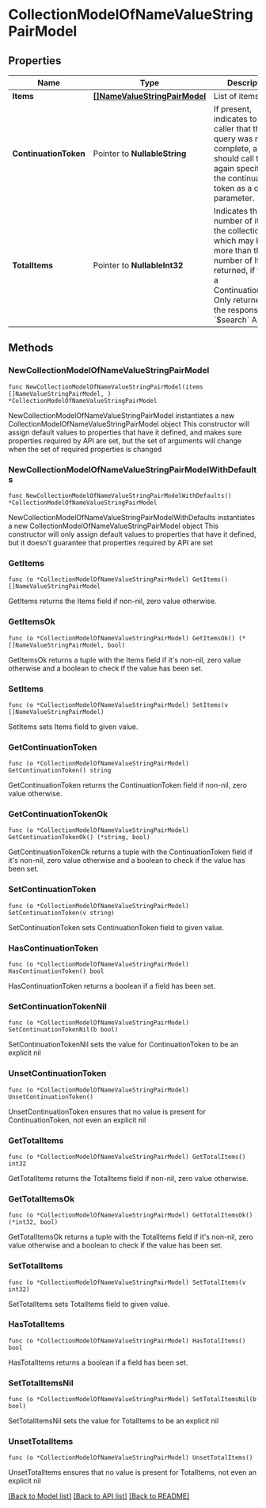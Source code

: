 # CollectionModelOfNameValueStringPairModel

## Properties

Name | Type | Description | Notes
------------ | ------------- | ------------- | -------------
**Items** | [**[]NameValueStringPairModel**](NameValueStringPairModel.md) | List of items. | 
**ContinuationToken** | Pointer to **NullableString** | If present, indicates to the caller that the query was not complete, and they should call the API again specifying the continuation token as a query parameter. | [optional] 
**TotalItems** | Pointer to **NullableInt32** | Indicates the total number of items in the collection, which may be more than the number of Items returned, if there is a ContinuationToken.  Only returned in the response to &#x60;$search&#x60; APIs. | [optional] 

## Methods

### NewCollectionModelOfNameValueStringPairModel

`func NewCollectionModelOfNameValueStringPairModel(items []NameValueStringPairModel, ) *CollectionModelOfNameValueStringPairModel`

NewCollectionModelOfNameValueStringPairModel instantiates a new CollectionModelOfNameValueStringPairModel object
This constructor will assign default values to properties that have it defined,
and makes sure properties required by API are set, but the set of arguments
will change when the set of required properties is changed

### NewCollectionModelOfNameValueStringPairModelWithDefaults

`func NewCollectionModelOfNameValueStringPairModelWithDefaults() *CollectionModelOfNameValueStringPairModel`

NewCollectionModelOfNameValueStringPairModelWithDefaults instantiates a new CollectionModelOfNameValueStringPairModel object
This constructor will only assign default values to properties that have it defined,
but it doesn't guarantee that properties required by API are set

### GetItems

`func (o *CollectionModelOfNameValueStringPairModel) GetItems() []NameValueStringPairModel`

GetItems returns the Items field if non-nil, zero value otherwise.

### GetItemsOk

`func (o *CollectionModelOfNameValueStringPairModel) GetItemsOk() (*[]NameValueStringPairModel, bool)`

GetItemsOk returns a tuple with the Items field if it's non-nil, zero value otherwise
and a boolean to check if the value has been set.

### SetItems

`func (o *CollectionModelOfNameValueStringPairModel) SetItems(v []NameValueStringPairModel)`

SetItems sets Items field to given value.


### GetContinuationToken

`func (o *CollectionModelOfNameValueStringPairModel) GetContinuationToken() string`

GetContinuationToken returns the ContinuationToken field if non-nil, zero value otherwise.

### GetContinuationTokenOk

`func (o *CollectionModelOfNameValueStringPairModel) GetContinuationTokenOk() (*string, bool)`

GetContinuationTokenOk returns a tuple with the ContinuationToken field if it's non-nil, zero value otherwise
and a boolean to check if the value has been set.

### SetContinuationToken

`func (o *CollectionModelOfNameValueStringPairModel) SetContinuationToken(v string)`

SetContinuationToken sets ContinuationToken field to given value.

### HasContinuationToken

`func (o *CollectionModelOfNameValueStringPairModel) HasContinuationToken() bool`

HasContinuationToken returns a boolean if a field has been set.

### SetContinuationTokenNil

`func (o *CollectionModelOfNameValueStringPairModel) SetContinuationTokenNil(b bool)`

 SetContinuationTokenNil sets the value for ContinuationToken to be an explicit nil

### UnsetContinuationToken
`func (o *CollectionModelOfNameValueStringPairModel) UnsetContinuationToken()`

UnsetContinuationToken ensures that no value is present for ContinuationToken, not even an explicit nil
### GetTotalItems

`func (o *CollectionModelOfNameValueStringPairModel) GetTotalItems() int32`

GetTotalItems returns the TotalItems field if non-nil, zero value otherwise.

### GetTotalItemsOk

`func (o *CollectionModelOfNameValueStringPairModel) GetTotalItemsOk() (*int32, bool)`

GetTotalItemsOk returns a tuple with the TotalItems field if it's non-nil, zero value otherwise
and a boolean to check if the value has been set.

### SetTotalItems

`func (o *CollectionModelOfNameValueStringPairModel) SetTotalItems(v int32)`

SetTotalItems sets TotalItems field to given value.

### HasTotalItems

`func (o *CollectionModelOfNameValueStringPairModel) HasTotalItems() bool`

HasTotalItems returns a boolean if a field has been set.

### SetTotalItemsNil

`func (o *CollectionModelOfNameValueStringPairModel) SetTotalItemsNil(b bool)`

 SetTotalItemsNil sets the value for TotalItems to be an explicit nil

### UnsetTotalItems
`func (o *CollectionModelOfNameValueStringPairModel) UnsetTotalItems()`

UnsetTotalItems ensures that no value is present for TotalItems, not even an explicit nil

[[Back to Model list]](../README.md#documentation-for-models) [[Back to API list]](../README.md#documentation-for-api-endpoints) [[Back to README]](../README.md)


